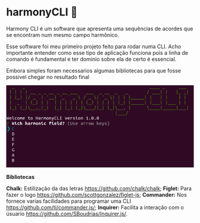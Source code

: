 # harmonyCLI :musical_keyboard:
Harmony CLI é um software que apresenta uma sequências de acordes que se encontram num mesmo campo harmônico. 

Esse software foi meu primeiro projeto feito para rodar numa CLI. Acho importante entender como esse tipo de aplicação funciona pois a linha de comando é fundamental e ter dominio sobre ela de certo é essencial.

Embora simples foram necessarios algumas bibliotecas para que fosse possivel chegar no resultado final

![Logo HarmonyCLI](https://github.com/ericqueirozc/harmonyCLI/blob/master/Harmony.png)

<b>Bibliotecas</b>

<b>Chalk:</b> Estilização da das letras https://github.com/chalk/chalk;
<b>Figlet:</b> Para fazer o logo https://github.com/scottgonzalez/figlet-js;
<b>Commander:</b> Nos fornece varias facilidades para programar uma CLI https://github.com/tj/commander.js/;
<b>Inquirer:</b> Facilita a interação com o úsuario https://github.com/SBoudrias/Inquirer.js/.
